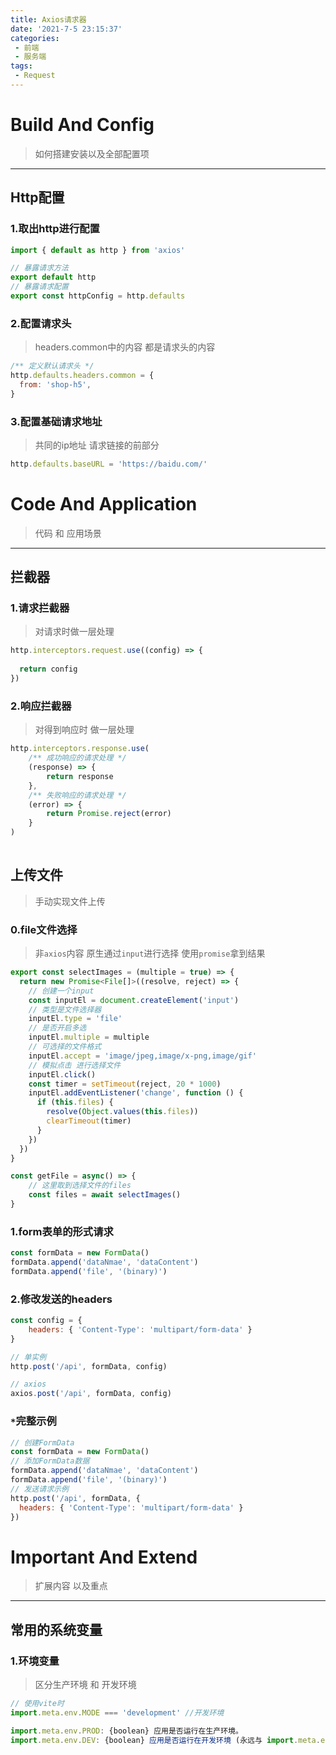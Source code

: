 ```yaml
---
title: Axios请求器
date: '2021-7-5 23:15:37'
categories:
 - 前端
 - 服务端
tags:
 - Request
---
```



# Build And Config

> 如何搭建安装以及全部配置项

---

## Http配置

### 1.取出http进行配置

```js
import { default as http } from 'axios'

// 暴露请求方法
export default http
// 暴露请求配置
export const httpConfig = http.defaults
```

### 2.配置请求头

> headers.common中的内容 都是请求头的内容

```js
/** 定义默认请求头 */
http.defaults.headers.common = {
  from: 'shop-h5',
}
```

### 3.配置基础请求地址

> 共同的ip地址 请求链接的前部分

```js
http.defaults.baseURL = 'https://baidu.com/'
```






# Code And Application

> 代码 和 应用场景

---

## 拦截器

### 1.请求拦截器

> 对请求时做一层处理

```js
http.interceptors.request.use((config) => {
    
  return config
})
```

### 2.响应拦截器

> 对得到响应时 做一层处理

```js
http.interceptors.response.use(
    /** 成功响应的请求处理 */
    (response) => {
        return response
    },
    /** 失败响应的请求处理 */
    (error) => {
        return Promise.reject(error)
    }
)
    
```

## 上传文件

> 手动实现文件上传

### 0.file文件选择

> 非`axios`内容 原生通过`input`进行选择 使用`promise`拿到结果

```js
export const selectImages = (multiple = true) => {
  return new Promise<File[]>((resolve, reject) => {
    // 创建一个input
    const inputEl = document.createElement('input')
    // 类型是文件选择器
    inputEl.type = 'file'
    // 是否开启多选
    inputEl.multiple = multiple
    // 可选择的文件格式
    inputEl.accept = 'image/jpeg,image/x-png,image/gif'
    // 模拟点击 进行选择文件
    inputEl.click()
    const timer = setTimeout(reject, 20 * 1000)
    inputEl.addEventListener('change', function () {
      if (this.files) {
        resolve(Object.values(this.files))
        clearTimeout(timer)
      }
    })
  })
}

const getFile = async() => {
    // 这里取到选择文件的files
    const files = await selectImages()
}
```

### 1.form表单的形式请求

```js
const formData = new FormData()
formData.append('dataNmae', 'dataContent')
formData.append('file', '(binary)')
```

### 2.修改发送的headers

```js
const config = {
    headers: { 'Content-Type': 'multipart/form-data' }
}

// 单实例
http.post('/api', formData, config)

// axios
axios.post('/api', formData, config)
```

### `*`完整示例

```js
// 创建FormData
const formData = new FormData()
// 添加FormData数据
formData.append('dataNmae', 'dataContent')
formData.append('file', '(binary)')
// 发送请求示例
http.post('/api', formData, {
  headers: { 'Content-Type': 'multipart/form-data' }
})
```

# Important And Extend

> 扩展内容 以及重点

---

## 常用的系统变量

### 1.环境变量

> 区分生产环境 和   开发环境 

```js
// 使用vite时
import.meta.env.MODE === 'development' //开发环境 

import.meta.env.PROD: {boolean} 应用是否运行在生产环境。
import.meta.env.DEV: {boolean} 应用是否运行在开发环境 (永远与 import.meta.env.PROD相反)。
```

